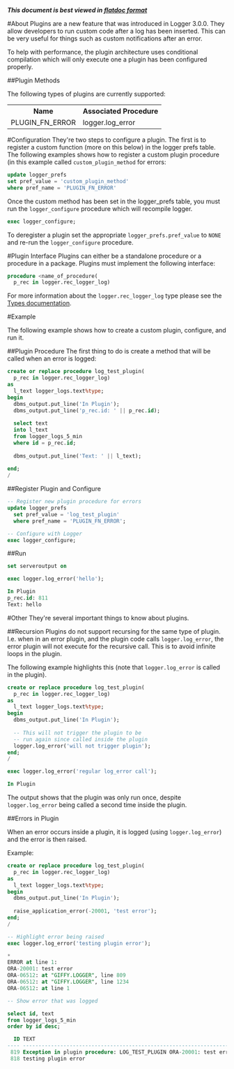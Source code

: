 ***This document is best viewed in [flatdoc format](http://oraopensource.github.io/flatdoc?repo=logger&path=docs%2FPlugins.md)***

<a name="about"></a>
#About
Plugins are a new feature that was introduced in Logger 3.0.0. They allow developers to run custom code after a log has been inserted. This can be very useful for things such as custom notifications after an error.

To help with performance, the plugin architecture uses conditional compilation which will only execute one a plugin has been configured properly.

<a name="plugin-types"></a>
##Plugin Methods

The following types of plugins are currently supported:

<table>
  <tr>
    <th>Name</th>
    <th>Associated Procedure</th>
  </tr>
  <tr>
    <td>PLUGIN_FN_ERROR</td>
    <td>logger.log_error</td>
  </tr>
</table>

<a name="config"></a>
#Configuration
They're two steps to configure a plugin. The first is to register a custom function (more on this below) in the logger prefs table. The following examples shows how to register a custom plugin procedure (in this example called ```custom_plugin_method``` for errors:
```sql
update logger_prefs
set pref_value = 'custom_plugin_method'
where pref_name = 'PLUGIN_FN_ERROR'
```

Once the custom method has been set in the logger_prefs table, you must run the ```logger_configure``` procedure which will recompile logger. 

```sql
exec logger_configure;
```

To deregister a plugin set the appropriate ```logger_prefs.pref_value``` to ```NONE``` and re-run the ```logger_configure``` procedure.

<a name="plugin-interface"></a>
#Plugin Interface
Plugins can either be a standalone procedure or a procedure in a package. Plugins must implement the following interface:

```sql
procedure <name_of_procedure(
  p_rec in logger.rec_logger_log)
```

For more information about the ```logger.rec_logger_log``` type please see the [Types documentation](Logger%20API.md#types).

<a name="example"></a>
#Example

The following example shows how to create a custom plugin, configure, and run it.

<a name="ex-plugin-procedure"></a>
##Plugin Procedure
The first thing to do is create a method that will be called when an error is logged:

```sql
create or replace procedure log_test_plugin(
  p_rec in logger.rec_logger_log)
as
  l_text logger_logs.text%type;
begin
  dbms_output.put_line('In Plugin');
  dbms_output.put_line('p_rec.id: ' || p_rec.id);
  
  select text
  into l_text
  from logger_logs_5_min
  where id = p_rec.id;
  
  dbms_output.put_line('Text: ' || l_text);
  
end;
/
```

<a name="ex-configure"></a>
##Register Plugin and Configure

```sql
-- Register new plugin procedure for errors
update logger_prefs
  set pref_value = 'log_test_plugin'
  where pref_name = 'PLUGIN_FN_ERROR';

-- Configure with Logger
exec logger_configure;
```

<a name="ex-run"></a>
##Run

```sql
set serveroutput on

exec logger.log_error('hello');

In Plugin
p_rec.id: 811
Text: hello
```

<a name="other"></a>
#Other
They're several important things to know about plugins.

##Recursion
Plugins do not support recursing for the same type of plugin. I.e. when in an error plugin, and the plugin code calls ```logger.log_error```, the error plugin will not execute for the recursive call. This is to avoid infinite loops in the plugin.

The following example highlights this (note that ```logger.log_error``` is called in the plugin).

```sql
create or replace procedure log_test_plugin(
  p_rec in logger.rec_logger_log)
as
  l_text logger_logs.text%type;
begin
  dbms_output.put_line('In Plugin');
  
  -- This will not trigger the plugin to be 
  -- run again since called inside the plugin
  logger.log_error('will not trigger plugin');  
end;
/

exec logger.log_error('regular log_error call');

In Plugin
```

The output shows that the plugin was only run once, despite ```logger.log_error``` being called a second time inside the plugin.

##Errors in Plugin

When an error occurs inside a plugin, it is logged (using ```logger.log_error```) and the error is then raised.

Example:

```sql
create or replace procedure log_test_plugin(
  p_rec in logger.rec_logger_log)
as
  l_text logger_logs.text%type;
begin
  dbms_output.put_line('In Plugin');
 
  raise_application_error(-20001, 'test error'); 
end;
/

-- Highlight error being raised
exec logger.log_error('testing plugin error');

*
ERROR at line 1:
ORA-20001: test error
ORA-06512: at "GIFFY.LOGGER", line 809
ORA-06512: at "GIFFY.LOGGER", line 1234
ORA-06512: at line 1

-- Show error that was logged

select id, text
from logger_logs_5_min
order by id desc;

  ID TEXT
---- ---------------------------------------------------------------------------
 819 Exception in plugin procedure: LOG_TEST_PLUGIN ORA-20001: test error
 818 testing plugin error
```